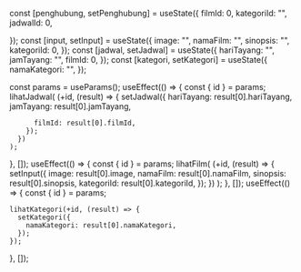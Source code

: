   const [penghubung, setPenghubung] = useState({
    filmId: 0,
    kategoriId: "",
    jadwalId: 0,
    
  });
 const [input, setInput] = useState({
    image: "",
    namaFilm: "",
    sinopsis: "",
    kategoriId: 0,
  });
  const [jadwal, setJadwal] = useState({
    hariTayang: "",
    jamTayang: "",
    filmId: 0,
  });
  const [kategori, setKategori] = useState({
    namaKategori: "",
  });

  const params = useParams();
  useEffect(() => {
    const { id } = params;
    lihatJadwal(
      (+id,
      (result) => {
        setJadwal({
          hariTayang: result[0].hariTayang,
          jamTayang: result[0].jamTayang,

          filmId: result[0].filmId,
        });
      })
    );
  }, []);
  useEffect(() => {
    const { id } = params;
    lihatFilm(
      (+id,
      (result) => {
        setInput({
          image: result[0].image,
          namaFilm: result[0].namaFilm,
          sinopsis: result[0].sinopsis,
          kategoriId: result[0].kategoriId,
        });
      })
    );
  }, []);
  useEffect(() => {
    const { id } = params;

    lihatKategori(+id, (result) => {
      setKategori({
        namaKategori: result[0].namaKategori,
      });
    });
  }, []);